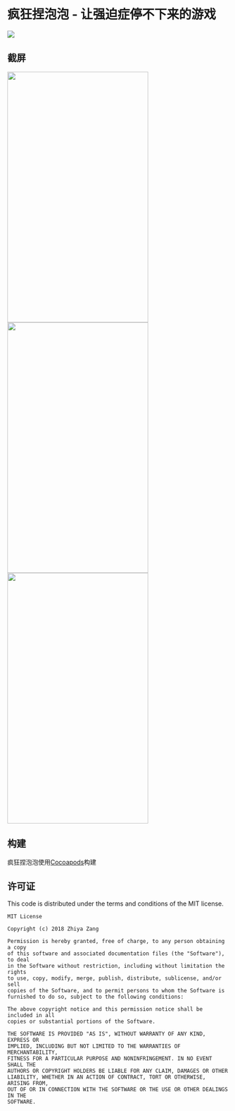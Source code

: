 疯狂捏泡泡 - 让强迫症停不下来的游戏
=====

<a href="https://itunes.apple.com/cn/app/%E7%96%AF%E7%8B%82%E6%8D%8F%E6%B3%A1%E6%B3%A1-%E8%AE%A9%E5%BC%BA%E8%BF%AB%E7%97%87%E5%81%9C%E4%B8%8D%E4%B8%8B%E6%9D%A5%E7%9A%84%E6%B8%B8%E6%88%8F/id946285061?mt=8" target="_blank"><img src="https://linkmaker.itunes.apple.com/assets/shared/badges/zh-cht/appstore-lrg.svg"/></a>

## 截屏

<img src="https://is1-ssl.mzstatic.com/image/thumb/Purple1/v4/1b/bf/d3/1bbfd36c-ce49-a22e-18a2-7c50166180b3/pr_source.png/690x0w.jpg" width="320px" height="568px" />

<img src="https://s1.mzstatic.com/us/r30/Purple1/v4/a4/20/2b/a4202b74-f77e-e905-ae68-ffb3f99d9fa2/pr_source.png?downloadKey=1418483305_a3b6022ae1a82101d0ef271b3444ddc8" width="320px" height="568px" />

<img src="https://s3.mzstatic.com/us/r30/Purple3/v4/77/02/7a/77027a57-6a56-6dc1-e8d2-cd1fc8fd91da/pr_source.png?downloadKey=1418483305_2384836130ef1dfacb33a4ae38dc2508" width="320px" height="568px" />

## 构建
疯狂捏泡泡使用[Cocoapods](https://github.com/CocoaPods/CocoaPods)构建

## 许可证

This code is distributed under the terms and conditions of the MIT license.

```
MIT License

Copyright (c) 2018 Zhiya Zang

Permission is hereby granted, free of charge, to any person obtaining a copy
of this software and associated documentation files (the "Software"), to deal
in the Software without restriction, including without limitation the rights
to use, copy, modify, merge, publish, distribute, sublicense, and/or sell
copies of the Software, and to permit persons to whom the Software is
furnished to do so, subject to the following conditions:

The above copyright notice and this permission notice shall be included in all
copies or substantial portions of the Software.

THE SOFTWARE IS PROVIDED "AS IS", WITHOUT WARRANTY OF ANY KIND, EXPRESS OR
IMPLIED, INCLUDING BUT NOT LIMITED TO THE WARRANTIES OF MERCHANTABILITY,
FITNESS FOR A PARTICULAR PURPOSE AND NONINFRINGEMENT. IN NO EVENT SHALL THE
AUTHORS OR COPYRIGHT HOLDERS BE LIABLE FOR ANY CLAIM, DAMAGES OR OTHER
LIABILITY, WHETHER IN AN ACTION OF CONTRACT, TORT OR OTHERWISE, ARISING FROM,
OUT OF OR IN CONNECTION WITH THE SOFTWARE OR THE USE OR OTHER DEALINGS IN THE
SOFTWARE.
```
